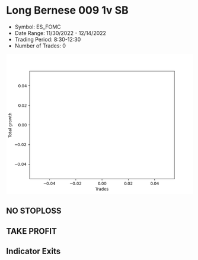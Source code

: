 # Long Bernese 009 1v SB 
- Symbol: ES_FOMC
- Date Range: 11/30/2022 - 12/14/2022
- Trading Period: 8:30-12:30
- Number of Trades: 0

![Plot](LongBernese0091vSBES_FOMC.png)
## NO STOPLOSS














## TAKE PROFIT











## Indicator Exits

